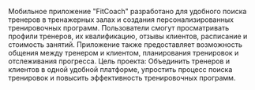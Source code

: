 Мобильное приложение "FitCoach" разработано для удобного поиска тренеров в тренажерных залах и создания персонализированных тренировочных программ. Пользователи смогут просматривать профили тренеров, их квалификацию, отзывы клиентов, расписание и стоимость занятий. Приложение также предоставляет возможность общения между тренером и клиентом, планирования тренировок и отслеживания прогресса.
Цель проекта: Объединить тренеров и клиентов в одной удобной платформе, упростить процесс поиска тренировок и повысить эффективность тренировочных программ.
